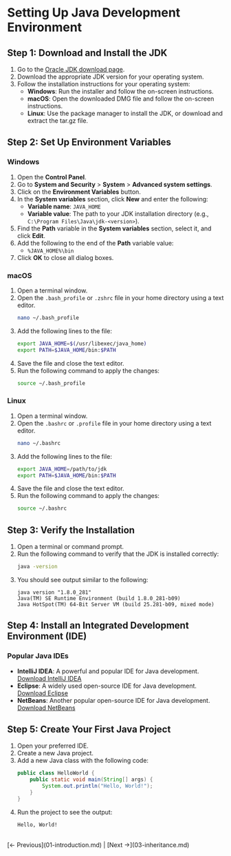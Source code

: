 # Setting Up Java Development Environment
## Step 1: Download and Install the JDK
1. Go to the [Oracle JDK download page](https://www.oracle.com/java/technologies/javase-downloads.html).
2. Download the appropriate JDK version for your operating system.
3. Follow the installation instructions for your operating system:
    - **Windows**: Run the installer and follow the on-screen instructions.
    - **macOS**: Open the downloaded DMG file and follow the on-screen instructions.
    - **Linux**: Use the package manager to install the JDK, or download and extract the tar.gz file.

## Step 2: Set Up Environment Variables
### Windows
1. Open the **Control Panel**.
2. Go to **System and Security** > **System** > **Advanced system settings**.
3. Click on the **Environment Variables** button.
4. In the **System variables** section, click **New** and enter the following:
    - **Variable name**: `JAVA_HOME`
    - **Variable value**: The path to your JDK installation directory (e.g., `C:\Program Files\Java\jdk-<version>`).
5. Find the **Path** variable in the **System variables** section, select it, and click **Edit**.
6. Add the following to the end of the **Path** variable value:
    - `%JAVA_HOME%\bin`
7. Click **OK** to close all dialog boxes.

### macOS
1. Open a terminal window.
2. Open the `.bash_profile` or `.zshrc` file in your home directory using a text editor.
    ```sh
    nano ~/.bash_profile
    ```
3. Add the following lines to the file:
    ```sh
    export JAVA_HOME=$(/usr/libexec/java_home)
    export PATH=$JAVA_HOME/bin:$PATH
    ```
4. Save the file and close the text editor.
5. Run the following command to apply the changes:
    ```sh
    source ~/.bash_profile
    ```

### Linux
1. Open a terminal window.
2. Open the `.bashrc` or `.profile` file in your home directory using a text editor.
    ```sh
    nano ~/.bashrc
    ```
3. Add the following lines to the file:
    ```sh
    export JAVA_HOME=/path/to/jdk
    export PATH=$JAVA_HOME/bin:$PATH
    ```
4. Save the file and close the text editor.
5. Run the following command to apply the changes:
    ```sh
    source ~/.bashrc
    ```

## Step 3: Verify the Installation
1. Open a terminal or command prompt.
2. Run the following command to verify that the JDK is installed correctly:
    ```sh
    java -version
    ```
3. You should see output similar to the following:
    ```
    java version "1.8.0_281"
    Java(TM) SE Runtime Environment (build 1.8.0_281-b09)
    Java HotSpot(TM) 64-Bit Server VM (build 25.281-b09, mixed mode)
    ```

## Step 4: Install an Integrated Development Environment (IDE)
### Popular Java IDEs
- **IntelliJ IDEA**: A powerful and popular IDE for Java development. [Download IntelliJ IDEA](https://www.jetbrains.com/idea/download/)
- **Eclipse**: A widely used open-source IDE for Java development. [Download Eclipse](https://www.eclipse.org/downloads/)
- **NetBeans**: Another popular open-source IDE for Java development. [Download NetBeans](https://netbeans.apache.org/download/index.html)

## Step 5: Create Your First Java Project
1. Open your preferred IDE.
2. Create a new Java project.
3. Add a new Java class with the following code:
    ```java
    public class HelloWorld {
        public static void main(String[] args) {
            System.out.println("Hello, World!");
        }
    }
    ```
4. Run the project to see the output:
    ```
    Hello, World!
    ```
<br>
[← Previous](01-introduction.md) | [Next →](03-inheritance.md)
